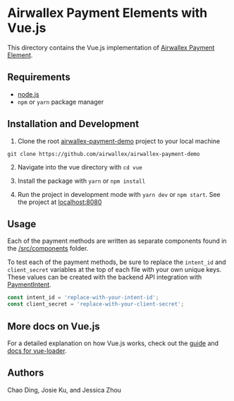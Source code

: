 # Airwallex Payment Elements with Vue.js

This directory contains the Vue.js implementation of [Airwallex Payment Element](https://www.npmjs.com/package/airwallex-payment-elements).

## Requirements

- [node.js](https://nodejs.org/en/)
- `npm` or `yarn` package manager

## Installation and Development

1. Clone the root [airwallex-payment-demo](https://github.com/airwallex/airwallex-payment-demo) project to your local machine

`git clone https://github.com/airwallex/airwallex-payment-demo`

2. Navigate into the vue directory with `cd vue`

3. Install the package with `yarn` or `npm install`

4. Run the project in development mode with `yarn dev` or `npm start`. See the project at [localhost:8080](http://localhost:8080)

## Usage

Each of the payment methods are written as separate components found in the [/src/components](/integrations/vue/src/components) folder.

To test each of the payment methods, be sure to replace the `intent_id` and `client_secret` variables at the top of each file with your own unique keys. These values can be created with the backend API integration with [PaymentIntent](https://www.airwallex.com/docs/api#/Payment_Acceptance/Payment_Intents/Intro).

```jsx
const intent_id = 'replace-with-your-intent-id';
const client_secret = 'replace-with-your-client-secret';
```

## More docs on Vue.js

For a detailed explanation on how Vue.js works, check out the [guide](http://vuejs-templates.github.io/webpack/) and [docs for vue-loader](http://vuejs.github.io/vue-loader).

## Authors

Chao Ding, Josie Ku, and Jessica Zhou
